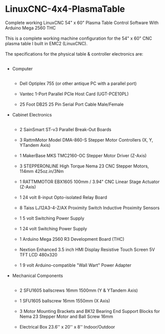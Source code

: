 # LinuxCNC-4x4-PlasmaTable
Complete working LinuxCNC 54" x 60" Plasma Table Control Software With Arduino Mega 2560 THC <br>
<br>
This is a complete working machine configuration for the 54" x 60" CNC plasma table I built in EMC2 (LinuxCNC). <br>
<br>
The specifications for the physical table & controller electronics are: <br>
<br>
<ul>
<li>Computer</li><br>
<ul>
<li>Dell Optiplex 755 (or other antique PC with a parallel port) </li><br>
<li>Vantec 1-Port Parallel PCIe Host Card (UGT-PCE10PL)  </li><br>
<li>25 Foot DB25 25 Pin Serial Port Cable Male/Female </li><br>
</ul>
<li>Cabinet Electronics </li><br>
<ul>
<li>2 SainSmart ST-v3 Parallel Break-Out Boards </li><br>
<li>3 RattmMotor Model DMA-860-S Stepper Motor Controllers (X, Y, YTandem Axis) </li><br>
<li>1 MakerBase MKS TMC2160-OC Stepper Motor Driver (Z-Axis) </li><br>
<li>3 STEPPERONLINE High Torque Nema 23 CNC Stepper Motors, 114mm 425oz.in/3Nm </li><br>
<li>1 RATTMMOTOR EBX1605 100mm / 3.94" CNC Linear Stage Actuator (Z-Axis) </li><br>
<li>1 24 volt 8-input Opto-isolated Relay Board  </li><br>
<li>8 Taiss LJ12A3-4-Z/AX Proximity Switch Inductive Proximity Sensors  </li><br>
<li>1 5 volt Switching Power Supply </li><br>
<li>1 24 volt Switching Power Supply </li><br>
<li>1 Arduino Mega 2560 R3 Development Board (THC) </li><br>
<li>Nextion Enhanced 3.5 inch HMI Display Resistive Touch Screen 5V TFT LCD 480x320 </li><br>
<li>1 9 volt Arduino-compatible "Wall Wart" Power Adapter </li><br>
</ul>
<li>Mechanical Components</li><br>
<ul>
	<li>2 SFU1605 ballscrews 16mm 1500mm (Y & YTandem Axis) </li><br>
	<li>1 SFU1605 ballscrew 16mm 1550mm (X Axis) </li><br>
	<li>3 Motor Mounting Brackets and BK12 Bearing End Support Blocks for Nema 23 Stepper Motor and Ball Screw 16mm </li><br>
	<li>Electrical Box 23.6'' x 20'' x 8'' Indoor/Outdoor </li><br>
</ul>
</ul>
</ul>

